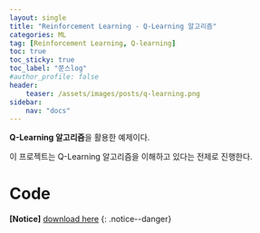 ```yaml
---
layout: single
title: "Reinforcement Learning - Q-Learning 알고리즘"
categories: ML
tag: [Reinforcement Learning, Q-learning]
toc: true
toc_sticky: true
toc_label: "쭌스log"
#author_profile: false
header:
    teaser: /assets/images/posts/q-learning.png
sidebar:
    nav: "docs"
---
```


**Q-Learning 알고리즘**을 활용한 예제이다.

이 프로젝트는 Q-Learning 알고리즘을 이해하고 있다는 전제로 진행한다.

# Code
**[Notice]** [download here](https://github.com/hchoi256/cs540-AI/tree/main/reinforcement-learning-qlearning)
{: .notice--danger}


